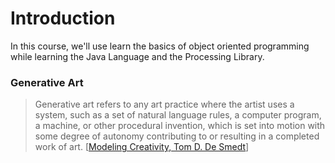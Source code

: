 # Introduction

In this course, we'll use learn the basics of object oriented programming while learning the Java Language and the Processing Library.

### Generative Art 

> Generative art refers to any art practice where the artist uses a system, such as a set of natural language rules, a computer program, a machine, or other procedural invention, which is set into motion with some degree of autonomy contributing to or resulting in a completed work of art. \[[Modeling Creativity, Tom D. De Smedt](https://www.clips.uantwerpen.be/sites/default/files/modeling-creativity.pdf)\]

